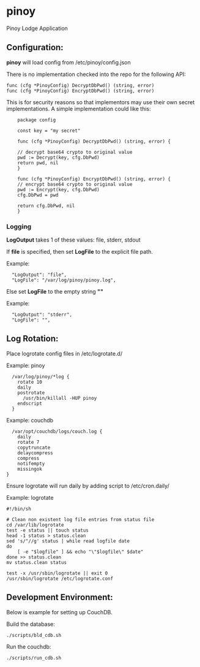 # pinoy
Pinoy Lodge Application

## Configuration:

**pinoy** will load config from /etc/pinoy/config.json

There is no implementation checked into the repo for the following API:
```
func (cfg *PinoyConfig) DecryptDbPwd() (string, error) 
func (cfg *PinoyConfig) EncryptDbPwd() (string, error) 
```

This is for security reasons so that implementors may use their own secret implementations.
A simple implementation could like this:
```
    package config

    const key = "my secret"

    func (cfg *PinoyConfig) DecryptDbPwd() (string, error) {

	// decrypt base64 crypto to original value
	pwd := Decrypt(key, cfg.DbPwd)
	return pwd, nil
    }

    func (cfg *PinoyConfig) EncryptDbPwd() (string, error) {
	// encrypt base64 crypto to original value
	pwd := Encrypt(key, cfg.DbPwd)
	cfg.DbPwd = pwd

	return cfg.DbPwd, nil
    }
```


### Logging

**LogOutput** takes 1 of these values: file, stderr, stdout

If **file** is specified, then set **LogFile** to the explicit file path.

Example:
```
  "LogOutput": "file",
  "LogFile": "/var/log/pinoy/pinoy.log",
```

Else set **LogFile** to the empty string **""**

Example: 
```
  "LogOutput": "stderr",
  "LogFile": "",
```

## Log Rotation:

Place logrotate config files in /etc/logrotate.d/

Example: pinoy
```
  /var/log/pinoy/*log {
    rotate 10
    daily
    postrotate
      /usr/bin/killall -HUP pinoy
    endscript
  }
```

Example: couchdb
```
  /var/opt/couchdb/logs/couch.log {
    daily
    rotate 7
    copytruncate
    delaycompress
    compress
    notifempty
    missingok
}
```

Ensure logrotate will run daily by adding script to /etc/cron.daily/

Example: logrotate
```
#!/bin/sh

# Clean non existent log file entries from status file
cd /var/lib/logrotate
test -e status || touch status
head -1 status > status.clean
sed 's/"//g' status | while read logfile date
do
    [ -e "$logfile" ] && echo "\"$logfile\" $date"
done >> status.clean
mv status.clean status

test -x /usr/sbin/logrotate || exit 0
/usr/sbin/logrotate /etc/logrotate.conf
```

## Development Environment:

Below is example for setting up CouchDB.

Build the database:
```
./scripts/bld_cdb.sh
```

Run the couchdb:
```
./scripts/run_cdb.sh
```


